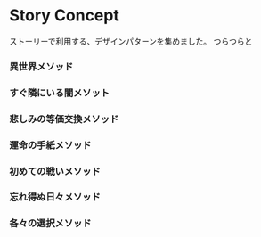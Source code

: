 # Story Concept

ストーリーで利用する、デザインパターンを集めました。
つらつらと

### 異世界メソッド

### すぐ隣にいる闇メソット

### 悲しみの等価交換メソッド

### 運命の手紙メソッド

### 初めての戦いメソッド

### 忘れ得ぬ日々メソッド

### 各々の選択メソッド




